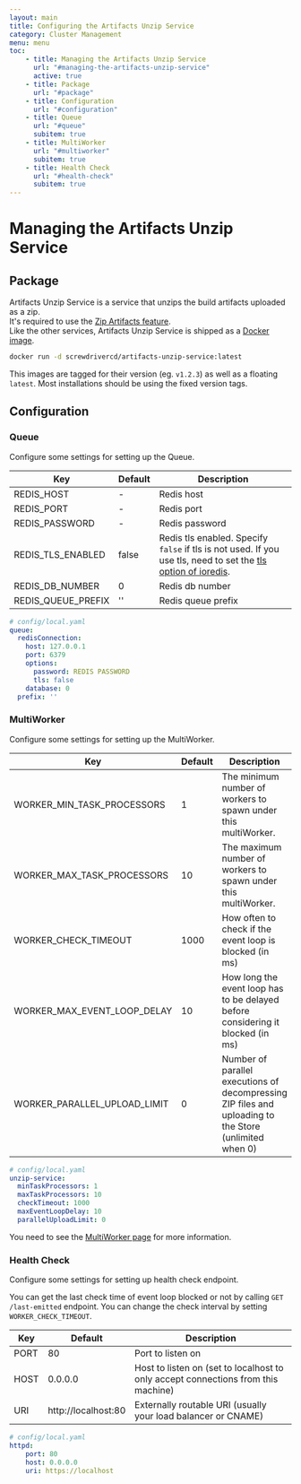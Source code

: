 ```yaml
---
layout: main
title: Configuring the Artifacts Unzip Service
category: Cluster Management
menu: menu
toc:
    - title: Managing the Artifacts Unzip Service
      url: "#managing-the-artifacts-unzip-service"
      active: true
    - title: Package
      url: "#package"
    - title: Configuration
      url: "#configuration"
    - title: Queue
      url: "#queue"
      subitem: true
    - title: MultiWorker
      url: "#multiworker"
      subitem: true
    - title: Health Check
      url: "#health-check"
      subitem: true
---
```


# Managing the Artifacts Unzip Service

## Package

Artifacts Unzip Service is a service that unzips the build artifacts uploaded as a zip.  
It's required to use the [Zip Artifacts feature](zip-artifacts).  
Like the other services, Artifacts Unzip Service is shipped as a [Docker image](https://hub.docker.com/r/screwdrivercd/artifacts-unzip-service).  

```bash
docker run -d screwdrivercd/artifacts-unzip-service:latest
```

This images are tagged for their version (eg. `v1.2.3`) as well as a floating `latest`. Most installations should be using the fixed version tags.

## Configuration

### Queue

Configure some settings for setting up the Queue.

Key | Default | Description
--- | --- | ---
REDIS_HOST | - | Redis host
REDIS_PORT | - | Redis port
REDIS_PASSWORD | - | Redis password
REDIS_TLS_ENABLED | false | Redis tls enabled. Specify `false` if tls is not used. If you use tls, need to set the [tls option of ioredis](https://github.com/luin/ioredis#tls-options).
REDIS_DB_NUMBER | 0 | Redis db number
REDIS_QUEUE_PREFIX | '' | Redis queue prefix

```yaml
# config/local.yaml
queue:
  redisConnection:
    host: 127.0.0.1
    port: 6379
    options:
      password: REDIS PASSWORD
      tls: false
    database: 0
  prefix: ''
```

### MultiWorker

Configure some settings for setting up the MultiWorker.

Key | Default | Description
--- | --- | ---
WORKER_MIN_TASK_PROCESSORS | 1 | The minimum number of workers to spawn under this multiWorker.
WORKER_MAX_TASK_PROCESSORS | 10 | The maximum number of workers to spawn under this multiWorker.
WORKER_CHECK_TIMEOUT | 1000 | How often to check if the event loop is blocked (in ms)
WORKER_MAX_EVENT_LOOP_DELAY | 10 | How long the event loop has to be delayed before considering it blocked (in ms)
WORKER_PARALLEL_UPLOAD_LIMIT| 0 | Number of parallel executions of decompressing ZIP files and uploading to the Store (unlimited when 0)

```yaml
# config/local.yaml
unzip-service:
  minTaskProcessors: 1
  maxTaskProcessors: 10
  checkTimeout: 1000
  maxEventLoopDelay: 10
  parallelUploadLimit: 0
```

You need to see the [MultiWorker page](https://github.com/actionhero/node-resque#multiworker-options) for more information.

### Health Check

Configure some settings for setting up health check endpoint.

You can get the last check time of event loop blocked or not by calling `GET /last-emitted` endpoint. You can change the check interval by setting `WORKER_CHECK_TIMEOUT`.

Key | Default | Description
--- | --- | ---
PORT | 80 | Port to listen on
HOST | 0.0.0.0 | Host to listen on (set to localhost to only accept connections from this machine)
URI | http://localhost:80 | Externally routable URI (usually your load balancer or CNAME)

```yaml
# config/local.yaml
httpd:
    port: 80
    host: 0.0.0.0
    uri: https://localhost
```
